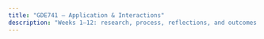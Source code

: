 ```yaml
---
title: "GDE741 — Application & Interactions"
description: "Weeks 1–12: research, process, reflections, and outcomes."
---
```


